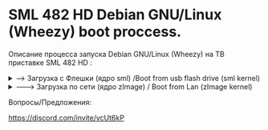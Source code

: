 # SML 482 HD Debian GNU/Linux (Wheezy) boot proccess.

Описание процесса запуска Debian GNU/Linux (Wheezy) на ТВ приставке SML 482 HD :

<details>

  <summary> --> Загрузка с Флешки (ядро sml) /Boot from usb flash drive (sml kernel)</summary>
  
  
  #### 0) Разметка флешки 4Gb (размечать удобнее утилитой `gparter`):
  
  ```php
  [===== Primary =====|===================Extended==================]
  [===================|======================|======================]
  [=====1Gb FAT16=====|=======1.5GB EXT2=====|======1.5Gb EXT2======] 
  [=======[sml]=======|=======[rootfs]=======|======================]
  ```
  
  ### 1) Сборка файловой системы 
```bash
  sudo apt-get install binfmt-support qemu qemu-user-static debootstrap bzip2
  sudo debootstrap --arch=mipsel --no-check-gpg wheezy rootfs http://archive.debian.org/debian/
  ```
  
  
 ### 2) монтирование файловой системы, установка пароля, установка пакетов 
  ```bash
sudo mount -t proc proc rootfs/proc
sudo mount -t sysfs sysfs rootfs/sys
sudo mount -o bind /dev rootfs/dev
sudo mount --bind /dev/pts/ rootfs/dev/pts/
sudo cp /usr/bin/qemu-mipsel-static rootfs/usr/bin/
sudo chroot rootfs /bin/bash
  
root@debian# apt-get update
root@debian# passwd root 
root@debian# apt-get install openssh-server
root@debian# apt-get install xfce4 
.......
  ```
  
> копируем ядро `sml` на флешку в раздел primary (fat16), файловую систему `rootfs` в раздел 1(ext2) !
  
  Подключаемся к sml по UART (останавливаем загрузку CTRL+I) и меняем директивы бутлоадера CFE на:
  ```php
  CFE> setenv -p STARTUP "show_logo; cls; sleep 3000; boot -z -elf usbdisk0:sml 'mtdparts=spi0.0:1M(bootldr),64K(macadr),64K(nvram),384K(branding),512K(splash),4M(ro_kernel),64K(env),1984K(bsec) bmem=192M@64M bmem=192M@512M'"
  ```

### перезагружаем приставку
</details>



<details>
  <summary> ---> Загрузка по сети (ядро zImage) / Boot from Lan (zImage kernel)</summary>

### Необходимые шаги:
- **(0)** Собрать файловую систему (rootfs) и зарузить вместе с ядром (zImage) на хост (192.168.2.1)
- **(1)** Поднять и настроить TFTP сервер и NFS сервер на Linux хосте или роутере (Для примера: 192.168.2.1).
- **(2)** Настроить загрузчик SML482HD (CFE) на загрузку ядра и файловой системы с хоста.

**(0)**
Для самостоятельной сборки файловой системы можно использовать bash скрипт из этого репозитория или debootstrap:
https://github.com/ZubairLK/mkdebianrfs
Собираем от root'a командой: 
> sudo ./mkdebianrfs.sh mipsel wheezy rootfs

or

> sudo debootstrap --arch=mipsel --no-check-gpg rootfs http://ftp.uk.debian.org/debian/

Собраную фс пакуем:
> sudo tar -cvzf wheezy-roofs.tar.gz rootfs

Загружаем и распаковываем на NFS сервере (192.168.2.1)
> tar -xvzf wheezy-rootfs.tar.gz

**(1)** Установка и настройка NFS сервера:
```php
opkg update
opkg install nfs-kernel-server
vi /etc/exports
/nfs/smart_nfs/ *(rw,insecure,no_root_squash,subtree_check)
/etc/init.d/nfs start
```
проверить работоспособность NFS можно примонтировав свежезалитую rootfs к себе: 
>mount -t nfs 192.168.2.1:/nfs/wheezy-rootfs/ /home


**(1.1)** Настройки TFTP сервера для роутера на базе OpenWRT/LEDE:

https://github.com/alghanmi/openwrt_netgear-wndr3700/wiki/TFTP-Server-on-Your-OpenWRT-Router

```php
uci set dhcp.@dnsmasq[0].enable_tftp=1
uci set dhcp.@dnsmasq[0].tftp_root=/mnt/storage/tftp
uci set dhcp.@dnsmasq[0].dhcp_boot=pxelinux.0
#Commit changes
uci commit dhcp
#Restart Dnsmasq
/etc/init.d/dnsmasq restart
```


**(2)** Подключаемся к UART приставки и останавливаем загрузку:
`CTRL+i`
Проверяем переменную окружения `STARTUP` .

`CFE> printenv`

Заменяем старое значение: 

`show_logo;cls;boot -z -elf nandflash0.kernel:||boot -z -elf nandflash0.backup_kernel:||boot -z -elf flash0.ro_kernel:||boot -z -elf 192.168.2.1:zImage` 


на загрузку из сети:
```php
CFE>setenv -p STARTUP "show_logo;cls;boot -z -elf 192.168.2.1:zImage"
```
> !!! функция show_logo необходима для дальнейшей инициализации графики без неё не стартанут иксы ;(

Перезагружаем SML:
```php
CFE>reboot
```
Видим лог загрузки ядра... если не видим значит стоит проверить настройки TFTP сервера на хосте.

После загрузки ядра следует выбрать , загрузку файловой системы из NFS нажав 1
и указать адрес сервера и путь к файловой системе
```php
NFS SERVER IP:192.168.2.1
NFS PATH:/nfs/wheezy-rootfs/
y/N: y
```
Если загрузка прошла успешно, но всё зависло без приглашения на ввод пароля, то в собраной файловой системе 
следует внести изменения в файл `/etc/inittab`
Заменить следующую строку:
```php
# The default runlevel.
id:2:initdefault:
```
На:
```php
# The default runlevel.
id:1:initdefault:
```
После ребута система загрузится в однопользовательском режиме.
После этого можно стартовать иксы, ssh и загружать `prboom`

```php
screen -q
startx
ctrl+a+d
/etc/init.d/ssh start
```
и
```php
apt-get update
apt-get install prboom
```

![image](https://github.com/sw3nlab/sml482hd/blob/master/cpuinfo.jpg)
![image](https://github.com/sw3nlab/sml482hd/blob/master/freedoom.jpg)
  
</details>


Вопросы/Предложения:

https://discord.com/invite/vcUt6kP
